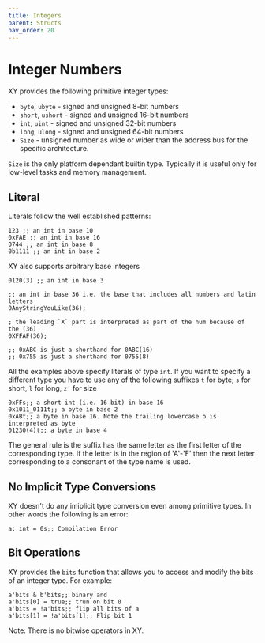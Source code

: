 ```yaml
---
title: Integers
parent: Structs
nav_order: 20
---
```


# Integer Numbers

XY provides the following primitive integer types:

 * `byte`, `ubyte` - signed and unsigned 8-bit numbers
 * `short`, `ushort` - signed and unsigned 16-bit numbers
 * `int`, `uint` - signed and unsigned 32-bit numbers
 * `long`, `ulong` - signed and unsigned 64-bit numbers
 * `Size` - unsigned number as wide or wider than the address bus for the specific architecture.

`Size` is the only platform dependant builtin type. Typically it is useful only
for low-level tasks and memory management.

## Literal

Literals follow the well established patterns:

```xy
123 ;; an int in base 10
0xFAE ;; an int in base 16
0744 ;; an int in base 8
0b1111 ;; an int in base 2
```

XY also supports arbitrary base integers

```xy
0120(3) ;; an int in base 3

;; an int in base 36 i.e. the base that includes all numbers and latin letters
0AnyStringYouLike(36);

; the leading `X` part is interpreted as part of the num because of the (36)
0XFFAF(36);

;; 0xABC is just a shorthand for 0ABC(16)
;; 0x755 is just a shorthand for 0755(8)
```

All the examples above specify literals of type `int`. If you want to specify a different type
you have to use any of the following suffixes `t` for byte; `s` for short, `l` for long, `z'` for size

```xy
0xFFs;; a short int (i.e. 16 bit) in base 16
0x1011_0111t;; a byte in base 2
0xABt;; a byte in base 16. Note the trailing lowercase b is interpreted as byte
01230(4)t;; a byte in base 4
```

The general rule is the suffix has the same letter as the first letter of the corresponding type.
If the letter is in the region of 'A'-'F' then the next letter corresponding to a consonant of the type name is used.

## No Implicit Type Conversions

XY doesn't do any imiplicit type conversion even among primitive types. In other words the following
is an error:

```xy
a: int = 0s;; Compilation Error
```

## Bit Operations

XY provides the `bits` function that allows you to access and modify the bits of
an integer type. For example:

```xy
a'bits & b'bits;; binary and
a'bits[0] = true;; trun on bit 0
a'bits = !a'bits;; flip all bits of a
a'bits[1] = !a'bits[1];; Flip bit 1
```

Note: There is no bitwise operators in XY.